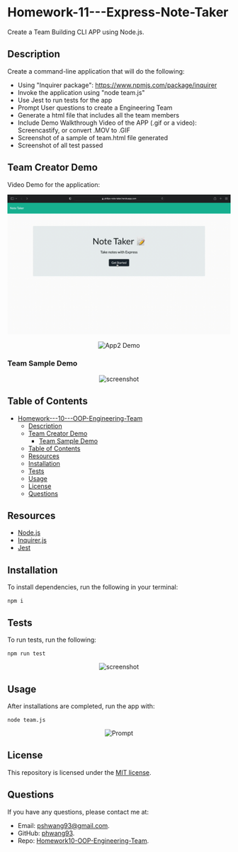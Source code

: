 # Homework-11---Express-Note-Taker
Create a Team Building CLI APP using Node.js. 

## Description
 Create a command-line application that will do the following:

- Using "Inquirer package": https://www.npmjs.com/package/inquirer
- Invoke the application using "node team.js"
- Use Jest to run tests for the app
- Prompt User questions to create a Engineering Team
- Generate a html file that includes all the team members
- Include Demo Walkthrough Video of the APP (.gif or a video): Screencastify, or convert .MOV to .GIF
- Screenshot of a sample of team.html file generated
- Screenshot of all test passed
## Team Creator Demo 

Video Demo for the application:

<p align = "center">
<img alt="App Demo" src="./imgs/demo1.gif">
</p>

<p align = "center">
<img alt="App2 Demo" src="./imgs/demo2.gif">
</p>

### Team Sample Demo

<p align = "center">
<img alt="screenshot" src="./imgs/SampleTeam.png">
</p>



## Table of Contents

- [Homework---10---OOP-Engineering-Team](#homework---10---oop-engineering-team)
  - [Description](#description)
  - [Team Creator Demo](#team-creator-demo)
    - [Team Sample Demo](#team-sample-demo)
  - [Table of Contents](#table-of-contents)
  - [Resources](#resources)
  - [Installation](#installation)
  - [Tests](#tests)
  - [Usage](#usage)
  - [License](#license)
  - [Questions](#questions)

## Resources

* [Node.js](https://nodejs.org/)
* [Inquirer.js](https://www.npmjs.com/package/inquirer)
* [Jest](https://www.npmjs.com/package/jest)

## Installation

To install dependencies, run the following in your terminal:

```
npm i 
```

## Tests

To run tests, run the following:

```
npm run test
```

<p align = "center">
<img alt="screenshot" src="./imgs/SampleTest.png">
</p>

## Usage

After installations are completed, run the app with: 

```
node team.js
```

<p align = "center">
<img alt="Prompt" src="./imgs/Prompt.png">
</p>

## License

This repository is licensed under the [MIT license](./LICENSE).

## Questions

If you have any questions, please contact me at: 
* Email: [pshwang93@gmail.com](mailto:pshwang93@gmail.com). 
* GitHub: [phwang93](https://github.com/phwang93).
* Repo: [Homework10-OOP-Engineering-Team](https://github.com/phwang93/Homework---10---OOP-Engineering-Team).